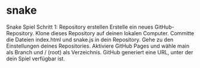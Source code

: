 # snake
Snake Spiel
Schritt 1: Repository erstellen
Erstelle ein neues GitHub-Repository.
Klone dieses Repository auf deinen lokalen Computer.
Committe die Dateien index.html und snake.js in dein Repository.
Gehe zu den Einstellungen deines Repositories.
Aktiviere GitHub Pages und wähle main als Branch und / (root) als Verzeichnis.
GitHub generiert eine URL, unter der dein Spiel verfügbar ist.
